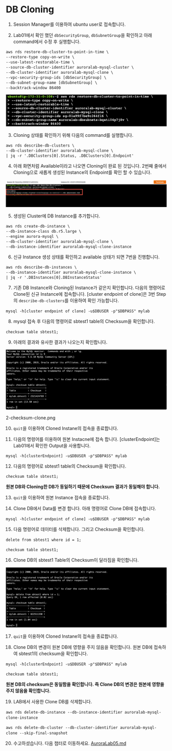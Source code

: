 # DB Cloning

1. Session Manager를 이용하여 ubuntu user로 접속합니다.

2. Lab01에서 확인 했던 `dbSecurityGroup`, `dbSubnetGroup`을 확인하고 아래 command에서 수정 후 실행합니다.

```
aws rds restore-db-cluster-to-point-in-time \
--restore-type copy-on-write \
--use-latest-restorable-time \
--source-db-cluster-identifier auroralab-mysql-cluster \
--db-cluster-identifier auroralab-mysql-clone \
--vpc-security-group-ids [dbSecurityGroup] \
--db-subnet-group-name [dbSubnetGroup] \
--backtrack-window 86400
```

<kbd> ![GitHub Logo](images/4-clone.png) </kbd>

3. Cloning 상태를 확인하기 위해 다음의 command를 실행합니다.

```
aws rds describe-db-clusters \
--db-cluster-identifier auroralab-mysql-clone \
| jq -r '.DBClusters[0].Status, .DBClusters[0].Endpoint'
```

4. 아래 화면처럼 Available이라고 나오면 Cloning이 완료 된 것입니다. 2번째 줄에서 Cloning으로 새롭게 생성된 Instance의 Endpoint를 확인 할 수 있습니다.

<kbd> ![GitHub Logo](images/4-describe-cluster.png) </kbd>

5. 생성된 Cluster에 DB Instance를 추가합니다.

```
aws rds create-db-instance \
--db-instance-class db.r5.large \
--engine aurora-mysql \
--db-cluster-identifier auroralab-mysql-clone \
--db-instance-identifier auroralab-mysql-clone-instance
```

6. 신규 Instance 생성 상태를 확인하고 available 상태가 되면 7번을 진행합니다.

```
aws rds describe-db-instances \
--db-instance-identifier auroralab-mysql-clone-instance \
| jq -r '.DBInstances[0].DBInstanceStatus'
```

7. 기존 DB Instance와 Cloning된 Instance가 같은지 확인합니다. 다음의 명령어로 Clone된 신규 Instance에 접속합니다. [cluster endpoint of clone]은 3번 Step의 `describe-db-clusters`를 이용하여 확인 가능합니다.

`mysql -h[cluster endpoint of clone] -u$DBUSER -p"$DBPASS" mylab`

8. mysql 접속 후 다음의 명령어로 sbtest1 table의 Checksum을 확인합니다.

`checksum table sbtest1;`

9. 아래의 결과와 유사한 결과가 나오는지 확인합니다.

<kbd> ![GitHub Logo](images/2-checksum-clone.png) </kbd>

2-checksum-clone.png

10. `quit`을 이용하여 Cloned Instane의 접속을 종료합니다.

11. 다음의 명령어를 이용하여 원본 Instacne에 접속 합니다. [clusterEndpoint]는 Lab01에서 확인한 Output을 사용합니다.

```
mysql -h[clusterEndpoint] -u$DBUSER -p"$DBPASS" mylab
```

12. 다음의 명령어로 sbtest1 table의 Checksum을 확인합니다.

```
checksum table sbtest1;
```

**원본 DB와 Cloning한 DB가 동일하기 때문에 Checksum 결과가 동일해야 합니다.**

13. `quit`을 이용하여 원본 Instance 접속을 종료합니다.

14. Clone DB에서 Data를 변경 합니다. 아래 명령어로 Clone DB에 접속합니다.

`mysql -h[cluster endpoint of clone] -u$DBUSER -p"$DBPASS" mylab`

15. 다음 명령어로 데이터를 삭제합니다. 그리고 Checksum을 확인합니다.

`delete from sbtest1 where id = 1;`

`checksum table sbtest1;`

16. Clone DB의 sbtest1 Table의 Checksum이 달라짐을 확인합니다.

<kbd> ![GitHub Logo](images/4-checksum-clone-changed.png) </kbd>

17. `quit`을 이용하여 Cloned Instane의 접속을 종료합니다.

18. Clone DB의 변경이 원본 DB에 영향을 주지 않음을 확인합니다. 원본 DB에 접속하여 sbtest1의 checksum을 확인합니다.

`mysql -h[clusterEndpoint] -u$DBUSER -p"$DBPASS" mylab`

`checksum table sbtest1;`

**원본 DB의 checksum은 동일함을 확인합니다. 즉 Clone DB의 변경은 원본에 영향을 주지 않음을 확인합니다.**

19. LAB에서 사용한 Clone DB를 삭제합니다.

`aws rds delete-db-instance --db-instance-identifier auroralab-mysql-clone-instance`

`aws rds delete-db-cluster --db-cluster-identifier auroralab-mysql-clone --skip-final-snapshot`

20. 수고하셨습니다. 다음 챕터로 이동하세요. [AuroraLab05.md](AuroraLab05.md)
